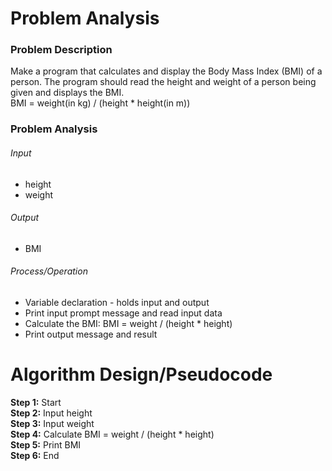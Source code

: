 # Problem Analysis
### Problem Description
Make a program that calculates and display the Body Mass Index (BMI) of a person. The program should read the height and weight of a person being given and displays the BMI. <br />
BMI = weight(in kg) / (height * height(in m))

### Problem Analysis
###### Input
- height
- weight
###### Output
- BMI
###### Process/Operation
- Variable declaration - holds input and output
- Print input prompt message and read input data
- Calculate the BMI:
        BMI = weight / (height * height)
- Print output message and result

# Algorithm Design/Pseudocode
**Step 1:** Start <br />
**Step 2:** Input height <br />
**Step 3:** Input weight <br />
**Step 4:** Calculate BMI = weight / (height * height) <br />
**Step 5:** Print BMI <br />
**Step 6:** End 
